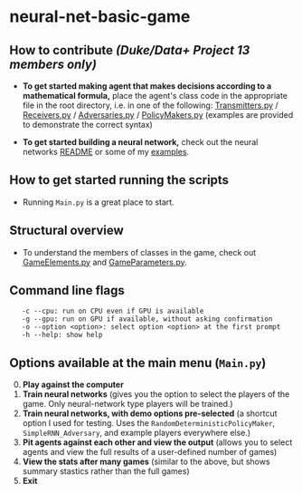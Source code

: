 # neural-net-basic-game

## How to contribute *(Duke/Data+ Project 13 members only)*

 - **To get started making agent that makes decisions according to a mathematical formula,** place the agent's class code in the appropriate file in the root directory, i.e. in one of the following: [Transmitters.py](https://github.com/jpiland16/neural-net-basic-game/blob/master/Transmitters.py) / [Receivers.py](https://github.com/jpiland16/neural-net-basic-game/blob/master/Receivers.py) / [Adversaries.py](https://github.com/jpiland16/neural-net-basic-game/blob/master/Adversaries.py) / [PolicyMakers.py](https://github.com/jpiland16/neural-net-basic-game/blob/master/PolicyMakers.py) (examples are provided to demonstrate the correct syntax)

 - **To get started building a neural network,** check out the neural networks [README](https://github.com/jpiland16/neural-net-basic-game/tree/master/neural_networks/base/) or some of my [examples](https://github.com/jpiland16/neural-net-basic-game/tree/master/neural_networks/jonathan).

## How to get started running the scripts

 - Running `Main.py` is a great place to start.

## Structural overview
 
 - To understand the members of classes in the game, check out [GameElements.py](https://github.com/jpiland16/neural-net-basic-game/blob/master/GameElements.py) and [GameParameters.py](https://github.com/jpiland16/neural-net-basic-game/blob/master/GameParameters.py).

## Command line flags

```   
   -c --cpu: run on CPU even if GPU is available
   -g --gpu: run on GPU if available, without asking confirmation
   -o --option <option>: select option <option> at the first prompt
   -h --help: show help
```

## Options available at the main menu (`Main.py`)
 0. **Play against the computer**
 1. **Train neural networks** (gives you the option to select the players of the game. Only neural-network type players will be trained.)
 2. **Train neural networks, with demo options pre-selected** (a shortcut option I used for testing. Uses the `RandomDeterministicPolicyMaker`, `SimpleRNN_Adversary`, and example players everywhere else.)
 3. **Pit agents against each other and view the output** (allows you to select agents and view the full results of a user-defined number of games)
 4. **View the stats after many games** (similar to the above, but shows summary stastics rather than the full games)
 5. **Exit**